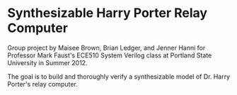 Synthesizable Harry Porter Relay Computer
===================

Group project by Maisee Brown, Brian Ledger, and Jenner Hanni for Professor Mark Faust's ECE510 System Verilog class at Portland State University in Summer 2012.

The goal is to build and thoroughly verify a synthesizable model of Dr. Harry Porter's relay computer. 
